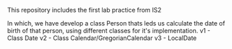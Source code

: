 This repository includes the first lab practice from IS2

In which, we have develop a class Person thats leds us calculate the date of birth of that person, using different classes for it's implementation.
  v1 - Class Date
  v2 - Class Calendar/GregorianCalendar
  v3 - LocalDate
